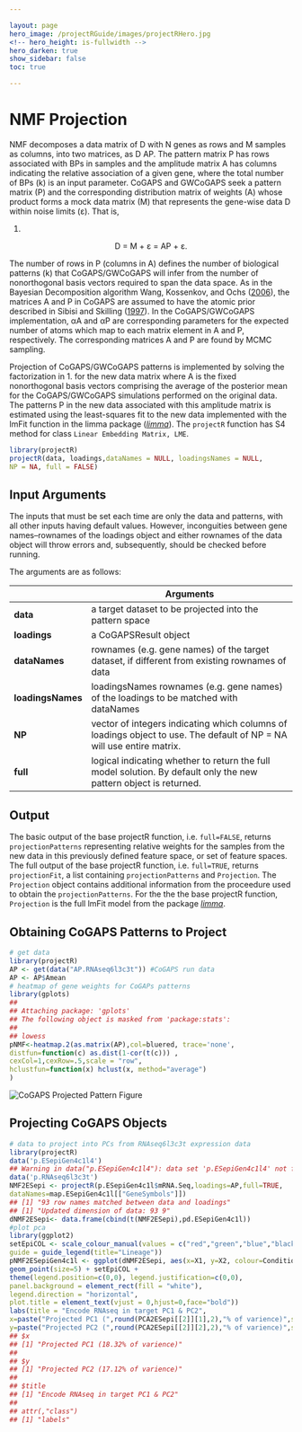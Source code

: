 ```yaml
---

layout: page
hero_image: /projectRGuide/images/projectRHero.jpg
<!-- hero_height: is-fullwidth -->
hero_darken: true
show_sidebar: false
toc: true

---
```


# NMF Projection

NMF decomposes a data matrix of D with N genes as rows and M samples as columns, into two matrices, as D AP. The pattern matrix P has rows associated with BPs in samples and the amplitude matrix A has columns indicating the relative association of a given gene, where the total number of BPs (k) is an input parameter. CoGAPS and GWCoGAPS seek a pattern matrix (P) and the corresponding distribution matrix of weights (A) whose product forms a mock data matrix (M) that represents the gene-wise data D within noise limits (ε). That is,

1.

<center>D = M + ε = AP + ε.</center>

<p>
The number of rows in P (columns in A) defines the number of biological patterns (k) that CoGAPS/GWCoGAPS will infer from the number of nonorthogonal basis vectors required to span the data space. As in the Bayesian Decomposition algorithm Wang, Kossenkov, and Ochs (<a href="https://bmcbioinformatics.biomedcentral.com/articles/10.1186/1471-2105-7-175" target="_blank">2006</a>), the matrices A and P in CoGAPS are assumed to have the atomic prior described in Sibisi and Skilling (<a href="https://academic.oup.com/jrsssb/article/59/1/217/7083066" target="_blank">1997</a>). In the CoGAPS/GWCoGAPS implementation, αA and αP are corresponding parameters for the expected number of atoms which map to each matrix element in A and P, respectively. The corresponding matrices A and P are found by MCMC sampling.
</p>

Projection of CoGAPS/GWCoGAPS patterns is implemented by solving the factorization in 1. for the new data matrix where A is the fixed nonorthogonal basis vectors comprising the average of the posterior mean for the CoGAPS/GWCoGAPS simulations performed on the original data. The patterns P in the new data associated with this amplitude matrix is estimated using the least-squares fit to the new data implemented with the lmFit function in the limma package (<a href="https://bioconductor.org/packages/3.17/bioc/html/limma.html" target="_blank">*limma*</a>). The ```projectR``` function has S4 method for class ```Linear Embedding Matrix, LME```.

```r
library(projectR)
projectR(data, loadings,dataNames = NULL, loadingsNames = NULL,
NP = NA, full = FALSE)
```

## Input Arguments

The inputs that must be set each time are only the data and patterns, with all other inputs having default values. However, inconguities between gene names–rownames of the loadings object and either rownames of the data object will throw errors and, subsequently, should be checked before running.

The arguments are as follows:

|                   | Arguments                                                                                                             |
|-------------------|-----------------------------------------------------------------------------------------------------------------------|
| **data**          | a target dataset to be projected into the pattern space                                                               |
| **loadings**      | a CoGAPSResult object                                                                                                 |
| **dataNames**     | rownames (e.g. gene names) of the target dataset, if different from existing rownames of data                         |
| **loadingsNames** | loadingsNames rownames (e.g. gene names) of the loadings to be matched with dataNames                                 |
| **NP**            | vector of integers indicating which columns of loadings object to use. The default of NP = NA will use entire matrix. |
| **full**          | logical indicating whether to return the full model solution. By default only the new pattern object is returned.     |

## Output

The basic output of the base projectR function, i.e. ```full=FALSE```, returns ```projectionPatterns``` representing relative weights for the samples from the new data in this previously defined feature space, or set of feature spaces. The full output of the base projectR function, i.e. ```full=TRUE```, returns ```projectionFit```, a list containing ```projectionPatterns``` and ```Projection```. The ```Projection``` object contains additional information from the proceedure used to obtain the ```projectionPatterns```. For the the the base projectR function, ```Projection``` is the full lmFit model from the package <a href="https://bioconductor.org/packages/3.17/bioc/html/limma.html" target="_blank">*limma*</a>.

## Obtaining CoGAPS Patterns to Project

```r
# get data
library(projectR)
AP <- get(data("AP.RNAseq6l3c3t")) #CoGAPS run data
AP <- AP$Amean
# heatmap of gene weights for CoGAPs patterns
library(gplots)
##
## Attaching package: 'gplots'
## The following object is masked from 'package:stats':
##
## lowess
pNMF<-heatmap.2(as.matrix(AP),col=bluered, trace='none',
distfun=function(c) as.dist(1-cor(t(c))) ,
cexCol=1,cexRow=.5,scale = "row",
hclustfun=function(x) hclust(x, method="average")
)
```

![CoGAPS Projected Pattern Figure](/images/CoGAPSProjectedPattern.png)

## Projecting CoGAPS Objects

```r
# data to project into PCs from RNAseq6l3c3t expression data
library(projectR)
data('p.ESepiGen4c1l4')
## Warning in data("p.ESepiGen4c1l4"): data set 'p.ESepiGen4c1l4' not found
data('p.RNAseq6l3c3t')
NMF2ESepi <- projectR(p.ESepiGen4c1l$mRNA.Seq,loadings=AP,full=TRUE,
dataNames=map.ESepiGen4c1l[["GeneSymbols"]])
## [1] "93 row names matched between data and loadings"
## [1] "Updated dimension of data: 93 9"
dNMF2ESepi<- data.frame(cbind(t(NMF2ESepi),pd.ESepiGen4c1l))
#plot pca
library(ggplot2)
setEpiCOL <- scale_colour_manual(values = c("red","green","blue","black"),
guide = guide_legend(title="Lineage"))
pNMF2ESepiGen4c1l <- ggplot(dNMF2ESepi, aes(x=X1, y=X2, colour=Condition)) +
geom_point(size=5) + setEpiCOL +
theme(legend.position=c(0,0), legend.justification=c(0,0),
panel.background = element_rect(fill = "white"),
legend.direction = "horizontal",
plot.title = element_text(vjust = 0,hjust=0,face="bold"))
labs(title = "Encode RNAseq in target PC1 & PC2",
x=paste("Projected PC1 (",round(PCA2ESepi[[2]][1],2),"% of varience)",sep=""),
y=paste("Projected PC2 (",round(PCA2ESepi[[2]][2],2),"% of varience)",sep=""))
## $x
## [1] "Projected PC1 (18.32% of varience)"
##
## $y
## [1] "Projected PC2 (17.12% of varience)"
##
## $title
## [1] "Encode RNAseq in target PC1 & PC2"
##
## attr(,"class")
## [1] "labels"
```
